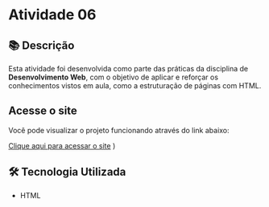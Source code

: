 
# Atividade 06

## 📚 Descrição

Esta atividade foi desenvolvida como parte das práticas da disciplina de **Desenvolvimento Web**, com o objetivo de aplicar e reforçar os conhecimentos vistos em aula, como a estruturação de páginas com HTML.
##  Acesse o site

Você pode visualizar o projeto funcionando através do link abaixo:

 [Clique aqui para acessar o site](https://amandabr922.github.io/Atividade-06/)
)


## 🛠 Tecnologia Utilizada

- HTML


